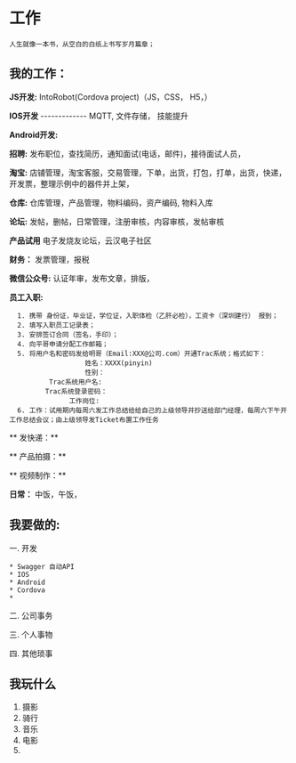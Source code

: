 # 工作

    人生就像一本书，从空白的白纸上书写岁月篇章；
    

## 我的工作：

  **JS开发:** IntoRobot(Cordova project)（JS，CSS， H5，）
  
  **IOS开发**  ------------- MQTT, 文件存储， 技能提升
  
  **Android开发:** 
  
  **招聘:** 发布职位，查找简历，通知面试(电话，邮件)，接待面试人员，
  
  **淘宝:** 店铺管理，淘宝客服，交易管理，下单，出货，打包，打单，出货，快递，开发票，整理示例中的器件并上架，
  
  **仓库:** 仓库管理，产品管理，物料编码，资产编码, 物料入库
  
  **论坛:** 发帖，删帖，日常管理，注册审核，内容审核，发帖审核
  
  **产品试用** 电子发烧友论坛，云汉电子社区
  
  **财务：** 发票管理，报税
  
 **微信公众号:** 认证年审，发布文章，排版， 
  
  **员工入职:** 
  
      1. 携带 身份证，毕业证，学位证，入职体检（乙肝必检），工资卡（深圳建行） 报到；
      2. 填写入职员工记录表；
      3. 安排签订合同（签名，手印）；
      4. 向平哥申请分配工作邮箱；
      5. 将用户名和密码发给明哥（Email:XXX@公司.com）开通Trac系统；格式如下：
                       姓名：XXXX(pinyin)
                       性别：
              Trac系统用户名:
             Trac系统登录密码：
                   工作岗位:
      6. 工作：试用期内每周六发工作总结给给自己的上级领导并抄送给部门经理，每周六下午开工作总结会议；由上级领导发Ticket布置工作任务
  
 ** 发快递：**
 
 ** 产品拍摄：**
 
 ** 视频制作：**
  
 **日常：** 中饭，午饭，
    


## 我要做的:
  一. 开发
 
    * Swagger 自动API
    * IOS
    * Android
    * Cordova
    * 
  二. 公司事务
  
  
  三. 个人事物
  
  
  四. 其他琐事
  

## 我玩什么
1. 摄影
2. 骑行
3. 音乐
4. 电影
5. 





